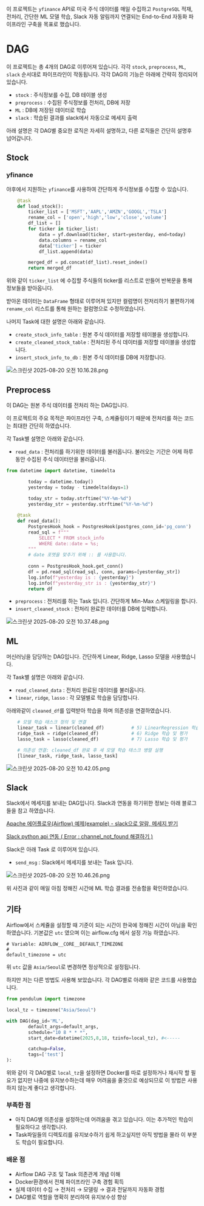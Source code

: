 이 프로젝트는 `yfinance` API로 미국 주식 데이터를 매일 수집하고 `PostgreSQL` 적재, 전처리, 간단한 ML 모델 학습, Slack 자동 알림까지 연결되는 End-to-End 자동화 파이프라인 구축을 목표로 했습니다.

# DAG

이 프로젝트는 총 4개의 DAG로 이루어져 있습니다. 각각 `stock`, `preprocess`, `ML`, `slack` 순서대로 파이프라인이 작동됩니다. 각각 DAG의 기능은 아래에 간략히 정리되어 있습니다.

- `stock` : 주식정보를 수집, DB 테이블 생성
- `preprocess` : 수집된 주식정보를 전처리, DB에 저장
- `ML` : DB에 저장된 데이터로 학습
- `slack` : 학습된 결과를 slack에서 자동으로 메세지 출력

아래 설명은 각 DAG별 중요한 로직은 자세히 설명하고, 다른 로직들은 간단히 설명후 넘어갑니다.

## Stock

### yfinance

야후에서 지원하는 `yfinance`를 사용하여 간단하게 주식정보를 수집할 수 있습니다. 

```python
    @task
    def load_stock():
        ticker_list = ['MSFT','AAPL','AMZN','GOOGL','TSLA']
        rename_col = ['open','high','low','close','volume']
        df_list = []
        for ticker in ticker_list:
            data = yf.download(ticker, start=yesterday, end=today)
            data.columns = rename_col
            data['ticker'] = ticker
            df_list.append(data)

        merged_df = pd.concat(df_list).reset_index()
        return merged_df
```

위와 같이 `ticker_list` 에 수집할 주식들의 ticker를 리스트로 만들어 반복문을 통해 정보들을 받아옵니다.

받아온 데이터는 `DataFrame` 형태로 이루어져 있지만 컬럼명이 전저리하기 불편하기에 `rename_col` 리스트를 통해 원하는 컬럼명으로 수정하였습니다.

나머지 Task에 대한 설명은 아래와 같습니다.

- `create_stock_info_table`  : 원본 주식 데이터를 저장할 테이블을 생성합니다.
- `create_cleaned_stock_table` : 전처리된 주식 데이터를 저장할 테이블을 생성합니다.
- `insert_stock_info_to_db` : 원본 주식 데이터를 DB에 저장합니다.

![스크린샷 2025-08-20 오전 10.16.28.png](attachment:26f6575d-45a4-46aa-96de-3242ad792a9f:스크린샷_2025-08-20_오전_10.16.28.png)

## Preprocess

이 DAG는 원본 주식 데이터를 전처리 하는 DAG입니다.

이 프로젝트의 주요 목적은 파이프라인 구축, 스케쥴링이기 때문에 전처리를 하는 코드는 최대한 간단히 하였습니다.

각 Task별 설명은 아래와 같습니다.

- `read_data` : 전처리를 하기위한 데이터를 불러옵니다. 불러오는 기간은 어제 하루동안 수집된 주식 데이터만을 불러옵니다.

```python
from datetime import datetime, timedelta 

		today = datetime.today()
		yesterday = today - timedelta(days=1)
	
		today_str = today.strftime("%Y-%m-%d")
		yesterday_str = yesterday.strftime("%Y-%m-%d")

    @task
    def read_data():
        PostgresHook_hook = PostgresHook(postgres_conn_id='pg_conn')
        read_sql = f"""
            SELECT * FROM stock_info
            WHERE date::date = %s;    
        """
        # date 포멧을 맞추기 위해 :: 를 사용합니다.
        
        conn = PostgresHook_hook.get_conn()
        df = pd.read_sql(read_sql, conn, params=[yesterday_str])
        log.info(f"yesterday is : {yesterday}")
        log.info(f"yesterday_str is : {yesterday_str}")
        return df
```

- `preprocess` : 전처리를 하는 Task 입니다. 간단하게 Min-Max 스케일링을 합니다.
- `insert_cleaned_stock` : 전처리 완료한 데이터를 DB에 입력합니다.

![스크린샷 2025-08-20 오전 10.37.48.png](attachment:b6c4e011-e4b1-4cfa-8f91-c7ea6051d07e:스크린샷_2025-08-20_오전_10.37.48.png)

## ML

머신러닝을 담당하는 DAG입니다. 간단하게 Linear, Ridge, Lasso 모델을 사용했습니다.

각 Task별 설명은 아래와 같습니다.

- `read_cleaned_data` : 전처리 완료된 데이터를 불러옵니다.
- `linear`, `ridge`, `lasso` : 각 모델별로 학습을 담당합니다.

아래와같이 `cleaned_df`를 입력받아 학습을 하며 의존성을 연결하였습니다.

```python
    # 모델 학습 태스크 정의 및 연결
    linear_task = linear(cleaned_df)          # 5) LinearRegression 학습 및 평가
    ridge_task = ridge(cleaned_df)            # 6) Ridge 학습 및 평가
    lasso_task = lasso(cleaned_df)            # 7) Lasso 학습 및 평가

    # 의존성 연결: cleaned_df 완료 후 세 모델 학습 태스크 병렬 실행
    [linear_task, ridge_task, lasso_task]
```

![스크린샷 2025-08-20 오전 10.42.05.png](attachment:b8c30573-ed3f-41de-930f-db33977276e3:스크린샷_2025-08-20_오전_10.42.05.png)

## Slack

Slack에서 메세지를 보내는 DAG입니다. Slack과 연동을 하기위한 정보는 아래 블로그들을 참고 하였습니다.

[Apache 에어플로우(Airflow) 예제(example) - slack으로 알람, 메세지 받기](https://lsjsj92.tistory.com/634)

[Slack python api 연동 ( Error : channel_not_found 해결하기 )](https://m.blog.naver.com/kmh03214/222402397283)

Slack은 아래 Task 로 이루어져 있습니다.

- `send_msg` : Slack에서 메세지를 보내는 Task 입니다.

![스크린샷 2025-08-20 오전 10.46.26.png](attachment:52a2dc23-0f01-42e0-bedb-5ea32e057db1:스크린샷_2025-08-20_오전_10.46.26.png)

위 사진과 같이 매일 아침 정해진 시간에 ML 학습 결과를 전송함을 확인하였습니다.

## 기타

Airflow에서 스케쥴을 설정할 때 기준이 되는 시간이 한국에 정해진 시간이 아님을 확인하였습니다. 기본값은 `utc` 였으며 이는 airflow.cfg 에서 설정 가능 하였습니다.

```docker
# Variable: AIRFLOW__CORE__DEFAULT_TIMEZONE
#
default_timezone = utc
```

위 `utc` 값을 `Asia/Seoul`로 변경하면 정상적으로 설정됩니다.

하지만 저는 다른 방법도 사용해 보았습니다. 각 DAG별로 아래와 같은 코드를 사용했습니다.

```python
from pendulum import timezone

local_tz = timezone("Asia/Seoul")

with DAG(dag_id='ML',
        default_args=default_args,
        schedule="10 8 * * *",
        start_date=datetime(2025,8,18, tzinfo=local_tz), #<-----

        catchup=False,
        tags=['test']
):
```

위와 같이 각 DAG별로 `local_tz`을 설정하면 Docker를 따로 설정하거나 재시작 할 필요가 없지만 나중에 유지보수하는데 매우 어려움을 줄것으로 예상되므로 이 방법은 사용하지 않는게 좋다고 생각합니다.

### 부족한 점

- 아직 DAG별 의존성을 설정하는데 어려움을 겪고 있습니다. 이는 추가적인 학습이 필요하다고 생각합니다.
- Task파일들의 디렉토리를 유지보수하기 쉽게 하고싶지만 아직 방법을 몰라 이 부분도 학습이 필요합니다.

### 배운 점

- Airflow DAG 구조 및 Task 의존관계 개념 이해
- Docker환경에서  전체 파이프라인 구축 경험 획득
- 실제 데이터 수집 → 전처리 → 모델링 → 결과 전달까지 자동화 경험
- DAG별로 역할을 명확히 분리하여 유지보수성 향상

